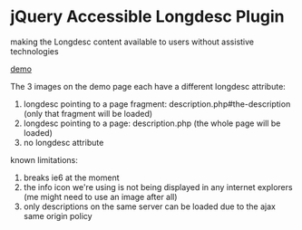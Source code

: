 jQuery Accessible Longdesc Plugin
=============================

making the Longdesc content available to users without assistive technologies

[demo](http://blog.ginader.de/dev/jquery/longdesc/examples/webaim/index.php)

The 3 images on the demo page each have a different longdesc attribute:

1. longdesc pointing to a page fragment: description.php#the-description (only that fragment will be loaded)
2. longdesc pointing to a page: description.php (the whole page will be loaded)
3. no longdesc attribute

known limitations:

1. breaks ie6 at the moment
2. the info icon we're using is not being displayed in any internet explorers (me might need to use an image after all)
3. only descriptions on the same server can be loaded due to the ajax same origin policy